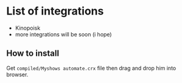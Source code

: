 # List of integrations  

- Kinopoisk
- more integrations will be soon (i hope)

## How to install

Get `compiled/Myshows automate.crx` file then drag and drop him into browser.
